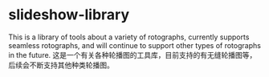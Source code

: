 # slideshow-library
This is a library of tools about a variety of rotographs, currently supports seamless rotographs, and will continue to support other types of rotographs in the future. 这是一个有关各种轮播图的工具库，目前支持的有无缝轮播图等，后续会不断支持其他种类轮播图。
